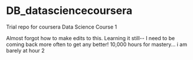 # DB_datasciencecoursera
Trial repo for coursera Data Science Course 1


Almost forgot how to make edits to this. 
Learning it still-- I need to be coming back more often to get any better!
10,000 hours for mastery... i am barely at hour 2
